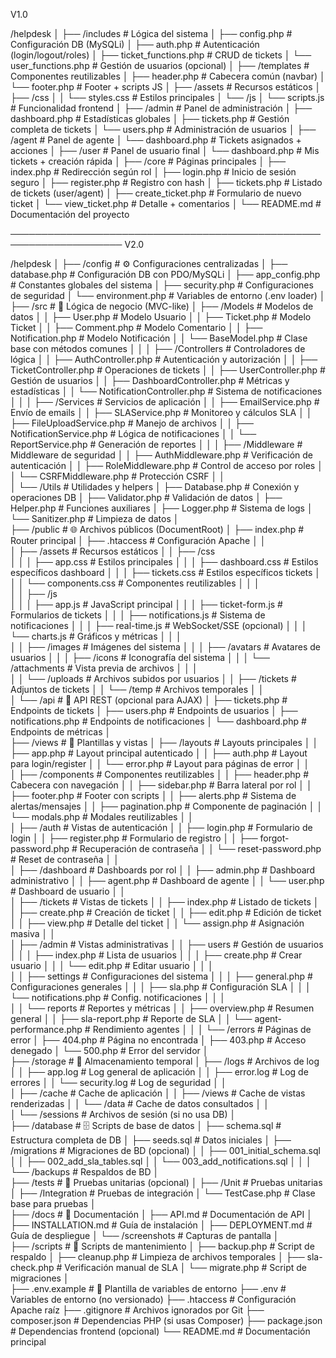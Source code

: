V1.0

/helpdesk
│
├── /includes                     # Lógica del sistema
│   ├── config.php                # Configuración DB (MySQLi)
│   ├── auth.php                  # Autenticación (login/logout/roles)
│   ├── ticket_functions.php      # CRUD de tickets
│   └── user_functions.php        # Gestión de usuarios (opcional)
│
├── /templates                    # Componentes reutilizables
│   ├── header.php                # Cabecera común (navbar)
│   └── footer.php                # Footer + scripts JS
│
├── /assets                       # Recursos estáticos
│   ├── /css
│   │   └── styles.css            # Estilos principales
│   └── /js
│       └── scripts.js            # Funcionalidad frontend
│
├── /admin                        # Panel de administración
│   ├── dashboard.php             # Estadísticas globales
│   ├── tickets.php               # Gestión completa de tickets
│   └── users.php                 # Administración de usuarios
│
├── /agent                        # Panel de agente
│   └── dashboard.php             # Tickets asignados + acciones
│
├── /user                         # Panel de usuario final
│   └── dashboard.php             # Mis tickets + creación rápida
│
├── /core                         # Páginas principales
│   ├── index.php                 # Redirección según rol
│   ├── login.php                 # Inicio de sesión seguro
│   ├── register.php              # Registro con hash
│   ├── tickets.php               # Listado de tickets (user/agent)
│   ├── create_ticket.php         # Formulario de nuevo ticket
│   └── view_ticket.php           # Detalle + comentarios
│
└── README.md                     # Documentación del proyecto

────────────────────────────────────────────────────────────────────
V2.0

/helpdesk
│
├── /config                             # ⚙️ Configuraciones centralizadas
│   ├── database.php                    # Configuración DB con PDO/MySQLi
│   ├── app_config.php                  # Constantes globales del sistema
│   ├── security.php                    # Configuraciones de seguridad
│   └── environment.php                 # Variables de entorno (.env loader)
│       
├── /src                                # 🧠 Lógica de negocio (MVC-like)
│   ├── /Models                         # Modelos de datos
│   │   ├── User.php                    # Modelo Usuario
│   │   ├── Ticket.php                  # Modelo Ticket
│   │   ├── Comment.php                 # Modelo Comentario
│   │   ├── Notification.php            # Modelo Notificación
│   │   └── BaseModel.php               # Clase base con métodos comunes
│   │
│   ├── /Controllers                    # Controladores de lógica
│   │   ├── AuthController.php          # Autenticación y autorización
│   │   ├── TicketController.php        # Operaciones de tickets
│   │   ├── UserController.php          # Gestión de usuarios
│   │   ├── DashboardController.php     # Métricas y estadísticas
│   │   └── NotificationController.php  # Sistema de notificaciones
│   │
│   ├── /Services                       # Servicios de aplicación
│   │   ├── EmailService.php            # Envío de emails
│   │   ├── SLAService.php              # Monitoreo y cálculos SLA
│   │   ├── FileUploadService.php       # Manejo de archivos
│   │   ├── NotificationService.php     # Lógica de notificaciones
│   │   └── ReportService.php           # Generación de reportes
│   │
│   ├── /Middleware                     # Middleware de seguridad
│   │   ├── AuthMiddleware.php          # Verificación de autenticación
│   │   ├── RoleMiddleware.php          # Control de acceso por roles
│   │   └── CSRFMiddleware.php          # Protección CSRF
│   │       
│   └── /Utils                          # Utilidades y helpers
│       ├── Database.php                # Conexión y operaciones DB
│       ├── Validator.php               # Validación de datos
│       ├── Helper.php                  # Funciones auxiliares
│       ├── Logger.php                  # Sistema de logs
│       └── Sanitizer.php               # Limpieza de datos
│       
├── /public                             # 🌐 Archivos públicos (DocumentRoot)
│   ├── index.php                       # Router principal
│   ├── .htaccess                       # Configuración Apache
│   │       
│   ├── /assets                         # Recursos estáticos
│   │   ├── /css        
│   │   │   ├── app.css                 # Estilos principales
│   │   │   ├── dashboard.css           # Estilos específicos dashboard
│   │   │   ├── tickets.css             # Estilos específicos tickets
│   │   │   └── components.css          # Componentes reutilizables
│   │   │       
│   │   ├── /js     
│   │   │   ├── app.js                  # JavaScript principal
│   │   │   ├── ticket-form.js          # Formularios de tickets
│   │   │   ├── notifications.js        # Sistema de notificaciones
│   │   │   ├── real-time.js            # WebSocket/SSE (opcional)
│   │   │   └── charts.js               # Gráficos y métricas
│   │   │       
│   │   ├── /images                     # Imágenes del sistema
│   │   │   ├── /avatars                # Avatares de usuarios
│   │   │   ├── /icons                  # Iconografía del sistema
│   │   │   └── /attachments            # Vista previa de archivos
│   │   │       
│   │   └── /uploads                    # Archivos subidos por usuarios
│   │       ├── /tickets                # Adjuntos de tickets
│   │       └── /temp                   # Archivos temporales
│   │       
│   └── /api                            # 🔌 API REST (opcional para AJAX)
│       ├── tickets.php                 # Endpoints de tickets
│       ├── users.php                   # Endpoints de usuarios
│       ├── notifications.php           # Endpoints de notificaciones
│       └── dashboard.php               # Endpoints de métricas
│       
├── /views                              # 🎨 Plantillas y vistas
│   ├── /layouts                        # Layouts principales
│   │   ├── app.php                     # Layout principal autenticado
│   │   ├── auth.php                    # Layout para login/register
│   │   └── error.php                   # Layout para páginas de error
│   │       
│   ├── /components                     # Componentes reutilizables
│   │   ├── header.php                  # Cabecera con navegación
│   │   ├── sidebar.php                 # Barra lateral por rol
│   │   ├── footer.php                  # Footer con scripts
│   │   ├── alerts.php                  # Sistema de alertas/mensajes
│   │   ├── pagination.php              # Componente de paginación
│   │   └── modals.php                  # Modales reutilizables
│   │       
│   ├── /auth                           # Vistas de autenticación
│   │   ├── login.php                   # Formulario de login
│   │   ├── register.php                # Formulario de registro
│   │   ├── forgot-password.php         # Recuperación de contraseña
│   │   └── reset-password.php          # Reset de contraseña
│   │       
│   ├── /dashboard                      # Dashboards por rol
│   │   ├── admin.php                   # Dashboard administrativo
│   │   ├── agent.php                   # Dashboard de agente
│   │   └── user.php                    # Dashboard de usuario
│   │       
│   ├── /tickets                        # Vistas de tickets
│   │   ├── index.php                   # Listado de tickets
│   │   ├── create.php                  # Creación de ticket
│   │   ├── edit.php                    # Edición de ticket
│   │   ├── view.php                    # Detalle del ticket
│   │   └── assign.php                  # Asignación masiva
│   │       
│   ├── /admin                          # Vistas administrativas
│   │   ├── users                       # Gestión de usuarios
│   │   │   ├── index.php               # Lista de usuarios
│   │   │   ├── create.php              # Crear usuario
│   │   │   └── edit.php                # Editar usuario
│   │   │       
│   │   ├── settings                    # Configuraciones del sistema
│   │   │   ├── general.php             # Configuraciones generales
│   │   │   ├── sla.php                 # Configuración SLA
│   │   │   └── notifications.php       # Config. notificaciones
│   │   │       
│   │   └── reports                     # Reportes y métricas
│   │       ├── overview.php            # Resumen general
│   │       ├── sla-report.php          # Reporte de SLA
│   │       └── agent-performance.php   # Rendimiento agentes
│   │
│   └── /errors                         # Páginas de error
│       ├── 404.php                     # Página no encontrada
│       ├── 403.php                     # Acceso denegado
│       └── 500.php                     # Error del servidor
│       
├── /storage                            # 📁 Almacenamiento temporal
│   ├── /logs                           # Archivos de log
│   │   ├── app.log                     # Log general de aplicación
│   │   ├── error.log                   # Log de errores
│   │   └── security.log                # Log de seguridad
│   │       
│   ├── /cache                          # Cache de aplicación
│   │   ├── /views                      # Cache de vistas renderizadas
│   │   └── /data                       # Cache de datos consultados
│   │       
│   └── /sessions                       # Archivos de sesión (si no usa DB)
│       
├── /database                           # 🗄️ Scripts de base de datos
│   ├── schema.sql                      # Estructura completa de DB
│   ├── seeds.sql                       # Datos iniciales
│   ├── /migrations                     # Migraciones de BD (opcional)
│   │   ├── 001_initial_schema.sql
│   │   ├── 002_add_sla_tables.sql
│   │   └── 003_add_notifications.sql
│   │
│   └── /backups                        # Respaldos de BD
│       
├── /tests                              # 🧪 Pruebas unitarias (opcional)
│   ├── /Unit                           # Pruebas unitarias
│   ├── /Integration                    # Pruebas de integración
│   └── TestCase.php                    # Clase base para pruebas
│       
├── /docs                               # 📖 Documentación
│   ├── API.md                          # Documentación de API
│   ├── INSTALLATION.md                 # Guía de instalación
│   ├── DEPLOYMENT.md                   # Guía de despliegue
│   └── /screenshots                    # Capturas de pantalla
│       
├── /scripts                            # 🔧 Scripts de mantenimiento
│   ├── backup.php                      # Script de respaldo
│   ├── cleanup.php                     # Limpieza de archivos temporales
│   ├── sla-check.php                   # Verificación manual de SLA
│   └── migrate.php                     # Script de migraciones
│       
├── .env.example                        # 🔐 Plantilla de variables de entorno
├── .env                                # Variables de entorno (no versionado)
├── .htaccess                           # Configuración Apache raíz
├── .gitignore                          # Archivos ignorados por Git
├── composer.json                       # Dependencias PHP (si usas Composer)
├── package.json                        # Dependencias frontend (opcional)
└── README.md                           # Documentación principal